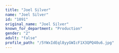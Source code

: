 ```yaml
---
title: "Joel Silver"
name: "Joel Silver"
id: "1091"
original_name: "Joel Silver"
known_for_department: "Production"
gender: "2"
adult: "false"
profile_path: "/5YWxIdEql8yyGWIcF1X3QPQ40u6.jpg"
---
```

